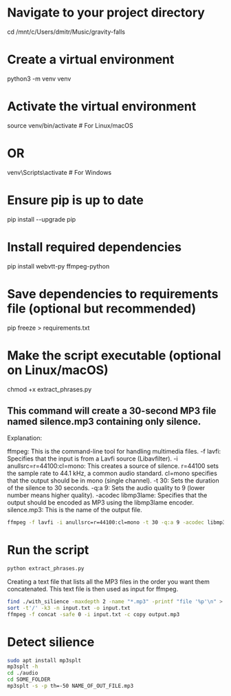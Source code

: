 # Navigate to your project directory
cd /mnt/c/Users/dmitr/Music/gravity-falls

# Create a virtual environment
python3 -m venv venv

# Activate the virtual environment
source venv/bin/activate  # For Linux/macOS
# OR
venv\Scripts\activate     # For Windows

# Ensure pip is up to date
pip install --upgrade pip

# Install required dependencies
pip install webvtt-py ffmpeg-python

# Save dependencies to requirements file (optional but recommended)
pip freeze > requirements.txt

# Make the script executable (optional on Linux/macOS)
chmod +x extract_phrases.py

## This command will create a 30-second MP3 file named silence.mp3 containing only silence. 
Explanation:

ffmpeg: This is the command-line tool for handling multimedia files.
-f lavfi: Specifies that the input is from a Lavfi source (Libavfilter).
-i anullsrc=r=44100:cl=mono: This creates a source of silence.
r=44100 sets the sample rate to 44.1 kHz, a common audio standard.
cl=mono specifies that the output should be in mono (single channel).
-t 30: Sets the duration of the silence to 30 seconds.
-q:a 9: Sets the audio quality to 9 (lower number means higher quality).
-acodec libmp3lame: Specifies that the output should be encoded as MP3 using the libmp3lame encoder.
silence.mp3: This is the name of the output file.

```bash
ffmpeg -f lavfi -i anullsrc=r=44100:cl=mono -t 30 -q:a 9 -acodec libmp3lame silence.mp3
```

# Run the script
```bash
python extract_phrases.py
```


Creating a text file that lists all the MP3 files in the order you want them concatenated. This text file is then used as input for ffmpeg.
```bash
find ./with_silience -maxdepth 2 -name "*.mp3" -printf "file '%p'\n" > input.txt
sort -t'/' -k3 -n input.txt -o input.txt
ffmpeg -f concat -safe 0 -i input.txt -c copy output.mp3
```

# Detect silience
```bash
sudo apt install mp3splt
mp3splt -h
cd ./audio
cd SOME_FOLDER
mp3splt -s -p th=-50 NAME_OF_OUT_FILE.mp3
```